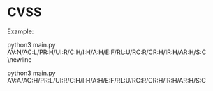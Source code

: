 # CVSS
Example: 

python3 main.py AV:N/AC:L/PR:H/UI:R/C:H/I:H/A:H/E:F/RL:U/RC:R/CR:H/IR:H/AR:H/S:C
\newline

python3 main.py AV:A/AC:H/PR:L/UI:R/C:H/I:H/A:H/E:F/RL:U/RC:R/CR:H/IR:H/AR:H/S:C
